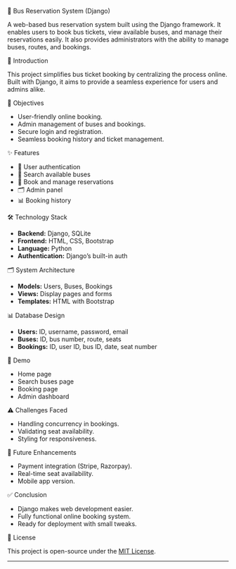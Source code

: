 🚌 Bus Reservation System (Django)

A web-based bus reservation system built using the Django framework. It enables users to book bus tickets, view available buses, and manage their reservations easily. It also provides administrators with the ability to manage buses, routes, and bookings.

🚀 Introduction

This project simplifies bus ticket booking by centralizing the process online. Built with Django, it aims to provide a seamless experience for users and admins alike.

🎯 Objectives

- User-friendly online booking.
- Admin management of buses and bookings.
- Secure login and registration.
- Seamless booking history and ticket management.

✨ Features

- 🔐 User authentication
- 🔎 Search available buses
- 📝 Book and manage reservations
- 🗂️ Admin panel
- 📊 Booking history

🛠️ Technology Stack

- **Backend:** Django, SQLite
- **Frontend:** HTML, CSS, Bootstrap
- **Language:** Python
- **Authentication:** Django’s built-in auth

🗂️ System Architecture

- **Models:** Users, Buses, Bookings
- **Views:** Display pages and forms
- **Templates:** HTML with Bootstrap

📊 Database Design

- **Users:** ID, username, password, email
- **Buses:** ID, bus number, route, seats
- **Bookings:** ID, user ID, bus ID, date, seat number

📸 Demo 

- Home page
- Search buses page
- Booking page
- Admin dashboard

⚠️ Challenges Faced

- Handling concurrency in bookings.
- Validating seat availability.
- Styling for responsiveness.

🔮 Future Enhancements

- Payment integration (Stripe, Razorpay).
- Real-time seat availability.
- Mobile app version.

✅ Conclusion

- Django makes web development easier.
- Fully functional online booking system.
- Ready for deployment with small tweaks.

📄 License

This project is open-source under the [MIT License](LICENSE).

---

